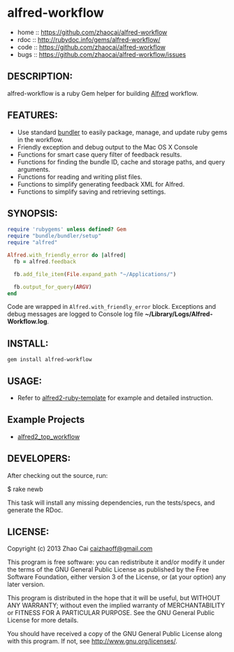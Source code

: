# alfred-workflow

* home  :: https://github.com/zhaocai/alfred-workflow
* rdoc  :: http://rubydoc.info/gems/alfred-workflow/
* code  :: https://github.com/zhaocai/alfred-workflow
* bugs  :: https://github.com/zhaocai/alfred-workflow/issues


## DESCRIPTION:

alfred-workflow is a ruby Gem helper for building [Alfred](http://www.alfredapp.com) workflow.


## FEATURES:

* Use standard [bundler][gembundler] to easily package, manage, and update ruby gems in the workflow.
* Friendly exception and debug output to the Mac OS X Console
* Functions for smart case query filter of feedback results.
* Functions for finding the bundle ID, cache and storage paths, and query arguments.
* Functions for reading and writing plist files.
* Functions to simplify generating feedback XML for Alfred.
* Functions to simplify saving and retrieving settings.

## SYNOPSIS:

```ruby
require 'rubygems' unless defined? Gem
require "bundle/bundler/setup"
require "alfred"

Alfred.with_friendly_error do |alfred|
  fb = alfred.feedback

  fb.add_file_item(File.expand_path "~/Applications/")

  fb.output_for_query(ARGV)
end
```

Code are wrapped in `Alfred.with_friendly_error` block. Exceptions and debug messages are logged to Console log file **~/Library/Logs/Alfred-Workflow.log**.

## INSTALL:

`gem install alfred-workflow`

## USAGE:

* Refer to [alfred2-ruby-template]( https://github.com/zhaocai/alfred2-ruby-template ) for example and detailed instruction.

## Example Projects

* [alfred2_top_workflow]( https://github.com/zhaocai/alfred2-top-workflow )


## DEVELOPERS:

After checking out the source, run:

  $ rake newb

This task will install any missing dependencies, run the tests/specs,
and generate the RDoc.

## LICENSE:

Copyright (c) 2013 Zhao Cai <caizhaoff@gmail.com>

This program is free software: you can redistribute it and/or modify it under
the terms of the GNU General Public License as published by the Free Software
Foundation, either version 3 of the License, or (at your option)
any later version.

This program is distributed in the hope that it will be useful, but WITHOUT
ANY WARRANTY; without even the implied warranty of MERCHANTABILITY or FITNESS
FOR A PARTICULAR PURPOSE. See the GNU General Public License for more details.

You should have received a copy of the GNU General Public License along with
this program. If not, see <http://www.gnu.org/licenses/>.


[gembundler]: http://gembundler.com/
[alfredapp]: http://www.alfredapp.com
